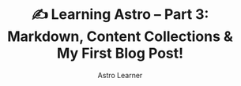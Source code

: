 ---
# layout: ../../layouts/MarkdownLayout.astro
title: "✍️ Learning Astro – Part 3: Markdown, Content Collections & My First Blog Post!"
author: Astro Learner
occupation: Student
description: "Part 3 of the Blog"
introduction: "Hey friends! 👋"
image:
    url: "https://docs.astro.build/assets/rays.webp"
    alt: "The Astro logo on a dark background with rainbow rays."
pubDate: 2022-07-15
road: ["Astro's getCollection() makes it feel like querying a tiny CMS.","Frontmatter is typed! TypeScript even warns me if I miss a required field.",Markdown + Astro layouts = clean, fast content sites with very little boilerplate.]
type: "Article"
summary: "Astro continues to impress me with how smooth and fun it is to work with. If you’ve been afraid to touch static site generators — give this one a try. I’ve only scratched the surface, and already I have a functional, fast blog."
tags: ["beginner", "astro", "framework", "friendly", "blogging", "frontmatter"]
paragraphs: ["Welcome to Part 3 of my Astro learning journey. In Part 1 I shared how I got started, and in Part 2, I explored layouts, pages, and Tailwind CSS. Now I’m diving into one of Astro’s coolest features: Markdown content and content collections.","Spoiler alert: I officially created my first blog post using Markdown — with frontmatter, dynamic routing, and all that good stuff. 🎉"]
---